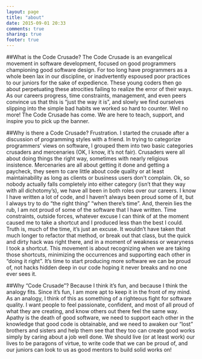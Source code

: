 ```yaml
---
layout: page
title: "about"
date: 2015-09-01 20:33
comments: true
sharing: true
footer: true
---
```

##What is the Code Crusade?
The Code Crusade is an evangelical movement in software development, focused on
good programmers championing good software design.  For too long have
programmers as a whole been lax in our discipline, or inadvertently espoused
poor practices to our juniors for the sake of expedience.  These young coders
then go about perpetuating these atrocities failing to realize the error of
their ways.  As our careers progress, time constraints, management, and even
peers convince us that this is “just the way it is”, and slowly we find
ourselves slipping into the simple bad habits we worked so hard to counter. 
Well no more!  The Code Crusade has come. We are here to teach, support, and
inspire you to pick up the banner.

##Why is there a Code Crusade?
Frustration.  I started the crusade after a discussion of programming styles 
with a friend.  In trying to categorize programmers’ views on software,
I grouped them into two basic categories crusaders and mercenaries 
(OK, I know, it’s not fair).  Crusaders were all about doing things the right
way, sometimes with nearly religious insistence.  Mercenaries are all about
getting it done and getting a paycheck, they seem to care little about code 
quality or at least maintainability as long as clients or business users don't
complain.  Ok, so nobody actually falls completely into
either category (isn’t that they way with all dichotomy’s), we have all been in
both roles over our careers.  I know I have written a lot of code, and I 
haven’t always been proud some of it, but I always try to do “the right thing”
“when there’s time”.  And, therein lies the rub, I am not proud of some of the
software that I have written.  Time constraints, outside forces, whatever
excuse I can think of at the moment caused me to take a shortcut and I produced
less than the best I could.  Truth is, much of the time, it’s just an excuse.
It wouldn’t have taken that much longer to refactor that method, or break out
that class, but the quick and dirty hack was right there, and in a moment of 
weakness or wearyness I took a shortcut.  This movement is about recognizing 
when we are taking those shortcuts, minimizing the occurrences and supporting
each other in “doing it right”.  It’s time to start producing more software we
can be proud of, not hacks hidden deep in our code hoping it never breaks and
no one ever sees it.

##Why “Code Crusade”?
Because I think it’s fun, and because I think the analogy fits.  Since it’s
fun, I am more apt to keep it in the front of my mind.  As an analogy,
I think of this as something of a righteous fight for software quality.  I want
people to feel passionate, confident, and most of all proud of what they are
creating, and know others out there feel the same way.  Apathy is the death of
good software, we need to support each other in the knowledge that good code is
obtainable, and we need to awaken our “lost” brothers and sisters and
help them see that they too can create good works simply by caring about a job
well done.  We should live (or at least work) our lives to be paragons of
virtue, to write code that we can be proud of, and our juniors can look to us
as good mentors to build solid works on!

